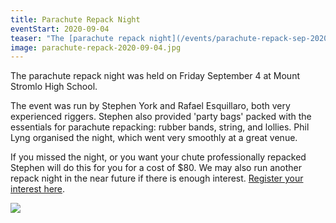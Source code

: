 ```yaml
---
title: Parachute Repack Night
eventStart: 2020-09-04
teaser: "The [parachute repack night](/events/parachute-repack-sep-2020) was held on Friday September 4."
image: parachute-repack-2020-09-04.jpg
---
```

The parachute repack night was held on Friday September 4 at Mount Stromlo High School.

The event was run by Stephen York and Rafael Esquillaro, both very experienced riggers.
Stephen also provided 'party bags' packed with the essentials for parachute repacking: rubber bands, string, and lollies.
Phil Lyng organised the night, which went very smoothly at a great venue.

If you missed the night, or you want your chute professionally repacked Stephen will do this for you for a cost of $80.
We may also run another repack night in the near future if there is enough interest.
[Register your interest here](https://tinyurl.com/yxe78955).

![](/images/parachute-repack-2020-09-04.jpg)

